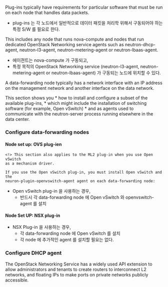 
Plug-ins typically have requirements for particular software that must be run on each node that handles data packets. 

* plug-ins 는 각 노드에서 일반적으로 데이터 패킷을 처리학 위해서 구동되어야 하는 특정 S/W 를 필요로 한다. 

This includes any node that runs nova-compute 
and nodes that run dedicated OpenStack Networking service agents such as neutron-dhcp-agent, neutron-l3-agent, neutron-metering-agent or neutron-lbaas-agent.

* 에이젼트는 nova-compute 가 구동되고, 
* 특정 목적의 OpenStack Networking service (neutron-l3-agent, neutron-metering-agent or neutron-lbaas-agent) 가 구동되는 노드에 위치할 수 있다.

A data-forwarding node typically has a network interface with an IP address on the management network and another interface on the data network.


This section shows you 
    * how to install and configure a subset of the available plug-ins, 
    * which might include the installation of switching software (for example, Open vSwitch) 
    * and as agents used to communicate with the neutron-server process running elsewhere in the data center.

    
### Configure data-forwarding nodes

#### Node set up: OVS plug-ien
    
    <!> This section also applies to the ML2 plug-in when you use Open vSwitch 
    as a mechanism driver.

    If you use the Open vSwitch plug-in, you must install Open vSwitch and the 
    neuron-plugin-openvswitch-agent agent on each data-forwarding node:

* Open vSwitch plug-in 을 사용하는 경우, 
    * 반드시 각 data-forwarding node 에 Open vSwitch 와  openvswitch-agent 를 설치 


#### Node Set UP:  NSX plug-in

* NSX Plug-in 을 사용하는 경우,
    * 각 data-forwarding node 에 Open vSwitch 를 설치
    * 각 node 에 추가적인 agent 를 설치할 필요는 없다.


### Configure DHCP agent

The OpenStack Networking Service has a widely used API extension to allow administrators and tenants to create routers to interconnect L2 networks, and floating IPs to make ports on private networks publicly accessible.

